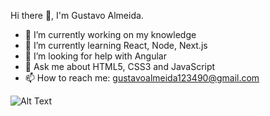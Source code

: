  Hi there 👋, I'm Gustavo Almeida.

- 🔭 I’m currently working on my knowledge
- 🌱 I’m currently learning React, Node, Next.js
- 🤔 I’m looking for help with Angular
- 💬 Ask me about HTML5, CSS3 and JavaScript
- 📫 How to reach me: gustavoalmeida123490@gmail.com

![Alt Text](https://media1.giphy.com/media/Q7SKqn3G97xpmfSOvG/giphy.gif)

                                                                        
